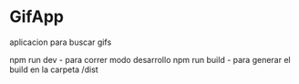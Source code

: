 # GifApp
aplicacion para buscar gifs

npm run dev - para correr modo desarrollo
npm run build - para generar el build en la carpeta /dist
